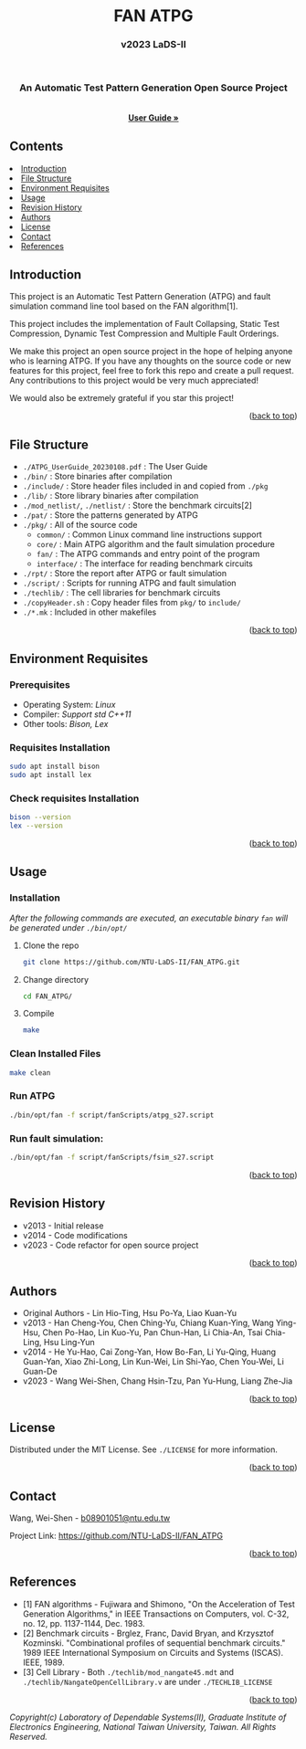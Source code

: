 
<a name="readme-top"></a>

<div align="center">
  <h1 align="center"><b>FAN ATPG</b></h1>
  <h3 align="center">v2023 LaDS-II</h3>
  </br>
  <h3><strong>An Automatic Test Pattern Generation Open Source Project</strong></h3>
  <p align="center">
    <a href="https://github.com/NTU-LaDS-II/FAN_ATPG/blob/main/ATPG_UserGuide_20230108.pdf"><br />
    <strong>User Guide »</strong></a>
  </p>
</div>

## Contents

<li>
  <a href="#introduction">Introduction</a>
</li>
<li>
  <a href="#file-structure">File Structure</a>
</li>
<li><a href="#environment-requisites">Environment Requisites</a></li>
<li><a href="#usage">Usage</a></li>
<li><a href="#revision-history">Revision History</a></li>
<li><a href="#authors">Authors</a></li>
<li><a href="#license">License</a></li>
<li><a href="#contact">Contact</a></li>
<li><a href="#references">References</a></li>

## Introduction

This project is an Automatic Test Pattern Generation (ATPG) and fault simulation command line tool based on the FAN algorithm[1].

This project includes the implementation of Fault Collapsing, Static Test Compression, Dynamic Test Compression and Multiple Fault Orderings.

We make this project an open source project in the hope of helping anyone who is learning ATPG. If you have any thoughts on the source code or new features for this project, feel free to fork this repo and create a pull request. Any contributions to this project would be very much appreciated!

We would also be extremely grateful if you star this project!

<p align="right">(<a href="#readme-top">back to top</a>)</p>

## File Structure

- `./ATPG_UserGuide_20230108.pdf` : The User Guide
- `./bin/` : Store binaries after compilation
- `./include/` : Store header files included in and copied from `./pkg` 
- `./lib/` : Store library binaries after compilation
- `./mod_netlist/`, `./netlist/` : Store the benchmark circuits[2]
- `./pat/` : Store the patterns generated by ATPG
- `./pkg/` : All of the source code
  - `common/` : Common Linux command line instructions support
  - `core/` : Main ATPG algorithm and the fault simulation procedure 
  - `fan/` : The ATPG commands and entry point of the program
  - `interface/` : The interface for reading benchmark circuits 
- `./rpt/` : Store the report after ATPG or fault simulation 
- `./script/` : Scripts for running ATPG and fault simulation 
- `./techlib/` : The cell libraries for benchmark circuits
- `./copyHeader.sh` : Copy header files from `pkg/` to `include/`
- `./*.mk` : Included in other makefiles

<p align="right">(<a href="#readme-top">back to top</a>)</p>


## Environment Requisites

### Prerequisites
* Operating System: _Linux_
* Compiler: _Support std C++11_
* Other tools: _Bison, Lex_

### Requisites Installation
```sh
sudo apt install bison
sudo apt install lex
```
### Check requisites Installation
```sh
bison --version
lex --version
```
<p align="right">(<a href="#readme-top">back to top</a>)</p>

## Usage

### Installation
_After the following commands are executed, an executable binary `fan` will be generated under `./bin/opt/`_
1. Clone the repo
    ```sh
    git clone https://github.com/NTU-LaDS-II/FAN_ATPG.git
    ```
2. Change directory
    ```sh
    cd FAN_ATPG/
    ```
3. Compile
    ```sh
    make
    ```

### Clean Installed Files
```sh
make clean
```

### Run ATPG
```sh
./bin/opt/fan -f script/fanScripts/atpg_s27.script
```

### Run fault simulation:
```sh
./bin/opt/fan -f script/fanScripts/fsim_s27.script
```

<p align="right">(<a href="#readme-top">back to top</a>)</p>


## Revision History

* v2013 - Initial release
* v2014 - Code modifications
* v2023 - Code refactor for open source project

<p align="right">(<a href="#readme-top">back to top</a>)</p>


## Authors

* Original Authors - Lin Hio-Ting, Hsu Po-Ya, Liao Kuan-Yu 
* v2013 - Han Cheng-You, Chen Ching-Yu, Chiang Kuan-Ying, Wang Ying-Hsu, Chen Po-Hao, Lin Kuo-Yu, Pan Chun-Han, Li Chia-An, Tsai Chia-Ling, Hsu Ling-Yun
* v2014 - He Yu-Hao, Cai Zong-Yan, How Bo-Fan, Li Yu-Qing, Huang Guan-Yan, Xiao Zhi-Long, Lin Kun-Wei, Lin Shi-Yao, Chen You-Wei, Li Guan-De
* v2023 - Wang Wei-Shen, Chang Hsin-Tzu, Pan Yu-Hung, Liang Zhe-Jia

<p align="right">(<a href="#readme-top">back to top</a>)</p>

## License
Distributed under the MIT License. See `./LICENSE` for more information.

<p align="right">(<a href="#readme-top">back to top</a>)</p>

## Contact
Wang, Wei-Shen - b08901051@ntu.edu.tw

Project Link:
https://github.com/NTU-LaDS-II/FAN_ATPG

<p align="right">(<a href="#readme-top">back to top</a>)</p>

## References

* [1] FAN algorithms - Fujiwara and Shimono, "On the Acceleration of Test Generation Algorithms," in IEEE Transactions on Computers, vol. C-32, no. 12, pp. 1137-1144, Dec. 1983.
* [2] Benchmark circuits - Brglez, Franc, David Bryan, and Krzysztof Kozminski. "Combinational profiles of sequential benchmark circuits." 1989 IEEE International Symposium on Circuits and Systems (ISCAS). IEEE, 1989.
* [3] Cell Library - Both `./techlib/mod_nangate45.mdt` and `./techlib/NangateOpenCellLibrary.v` are under `./TECHLIB_LICENSE`

<p align="right">(<a href="#readme-top">back to top</a>)</p>

*Copyright(c) Laboratory of Dependable Systems(II), Graduate Institute of Electronics Engineering,  National Taiwan University, Taiwan. All Rights Reserved.*